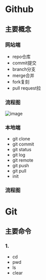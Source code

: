 # Github

## 主要概念
### 网站端
* repo仓库
* commit提交
* branch分支
* merge合并
* fork复刻
* pull request拉
### 流程图

![image](https://github.com/Kingxiao/kingxiao-s-learning-notes.github.io/blob/gh-pages/%E4%B8%8B%E8%BD%BD%20(1).png)

### 本地端
* git clone
* git commit
* git status
* git log
* git remote
* git push
* git pull
* init
### 流程图

# Git
## 主要命令
### 1.
* cd
* pwd
* ls
* clear
